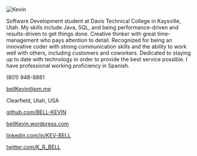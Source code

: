 <!--
# Kevin Bell
-->

<img src="https://raw.githubusercontent.com/bell-kevin/Kevin-Bell/main/kevinBell.png" alt="Kevin" class="inline"/>

Software Development student at Davis Technical College in Kaysville, Utah. My skills include Java, SQL, and being 
performance-driven and results-driven to get things done. Creative thinker with great time-management who pays attention to detail. Recognized for being an innovative coder with strong communication skills and the ability to work well with others, including customers and coworkers. Dedicated to staying up to date with technology in order to provide the best service possible. I have professional working proficiency in Spanish.

(801) 948-8881

bellKevin@pm.me

Clearfield, Utah, USA

[github.com/BELL-KEVIN](https://github.com/bell-kevin)

[bellKevin.wordpress.com](https://bellkevin.wordpress.com)

[linkedin.com/in/KEV-BELL](https://linkedin.com/in/kev-bell)

[twitter.com/K_R_BELL](https://nitter.it/K_R_Bell)

<?php 
echo 'This was generated using PHP!';
?>

<this is a test>
